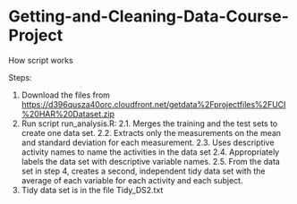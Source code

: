 # Getting-and-Cleaning-Data-Course-Project

How script works

Steps:

1. Download the files from https://d396qusza40orc.cloudfront.net/getdata%2Fprojectfiles%2FUCI%20HAR%20Dataset.zip
2. Run script run_analysis.R:
	2.1. Merges the training and the test sets to create one data set.
	2.2. Extracts only the measurements on the mean and standard deviation for each measurement.
	2.3. Uses descriptive activity names to name the activities in the data set
	2.4. Appropriately labels the data set with descriptive variable names.
	2.5. From the data set in step 4, creates a second, independent tidy data set with the average of each variable for each activity and each subject.
3. Tidy data set is in the file Tidy_DS2.txt	
